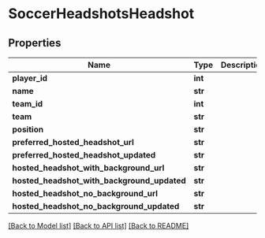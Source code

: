# SoccerHeadshotsHeadshot

## Properties
Name | Type | Description | Notes
------------ | ------------- | ------------- | -------------
**player_id** | **int** |  | [optional] 
**name** | **str** |  | [optional] 
**team_id** | **int** |  | [optional] 
**team** | **str** |  | [optional] 
**position** | **str** |  | [optional] 
**preferred_hosted_headshot_url** | **str** |  | [optional] 
**preferred_hosted_headshot_updated** | **str** |  | [optional] 
**hosted_headshot_with_background_url** | **str** |  | [optional] 
**hosted_headshot_with_background_updated** | **str** |  | [optional] 
**hosted_headshot_no_background_url** | **str** |  | [optional] 
**hosted_headshot_no_background_updated** | **str** |  | [optional] 

[[Back to Model list]](../README.md#documentation-for-models) [[Back to API list]](../README.md#documentation-for-api-endpoints) [[Back to README]](../README.md)

